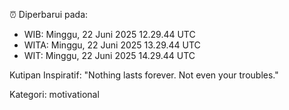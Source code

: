 ⏰ Diperbarui pada:
- WIB: Minggu, 22 Juni 2025 12.29.44 UTC
- WITA: Minggu, 22 Juni 2025 13.29.44 UTC
- WIT: Minggu, 22 Juni 2025 14.29.44 UTC

Kutipan Inspiratif:
"Nothing lasts forever. Not even your troubles."


Kategori: motivational

